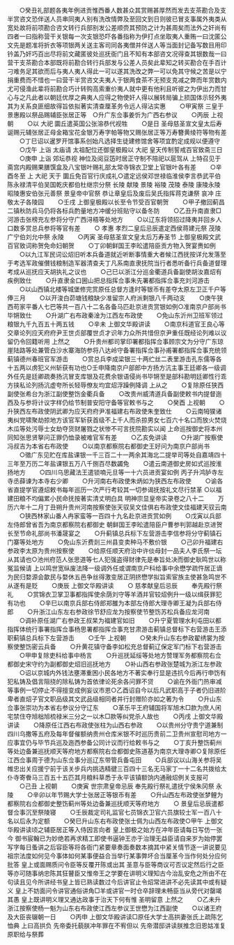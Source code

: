 <!-- { "loadSidebar": true } -->
　　○癸丑礼部题各夷年例进贡惟西番人数甚众其赏赐甚厚然而发去支茶勘合及支半赏咨文恐伴送人员串同夷人别有洗改情弊及至回文到日则彼已冒支事属外夷类从宽处故将前项勘合咨文转行兵部别发公差顺赍其预防之计为甚周矣而法外之奸尚有四者一曰指称营干关银每一次支银恐吓各番指称为伊打点坐取夷人重贿一曰沈匿公文先是题准将折衣等项银两关送主客司同各夷僧并伴送人等当面封记备写数目用印钤盖乃奸巧百出尽将前文藏匿彼处巡抚衙门且不知有本部咨文况得查其银数哉一曰营干支茶勘合本部既将前勘合转行兵部发与公差人员矣此辈知之转买勘合在手百计刁难务足其欲而后与夷人夷人得此一可以遂其洗改之弊一可以免其守候之苦是以宁捐重费而不惜也一曰营干半赏咨文夫夷人于银两食茶不无预支克减之弊而年赏数内尤可侵渔此辈将前勘合巧计转购高索重价夷人就中更有他利且听彼之为伊出力而甘心与之凡此者以朝廷优厚之典夷人应得之物使奸人得以展转局骗上损国体示轻外夷其为关系良匪细故得旨依拟著实清查厘革务令远人得沾实惠
　　○甲寅祭  三皇于  景惠殿以祭品赐辅臣张居正等　○升广东佥事姜忻为广西右参议
　　○丙辰  上视朝
　　○以  大祀  圜丘遣英国公张溶恭代视牲
　　○是日  圣母慈圣宣文皇太后寿诞赐元辅张居正母金箱宝花金银万寿字帕等物又赐张居正等万寿簪黄绫符等物有差
　　○丁巳诏以暹罗开馆事系创始凡选择生徒建修馆舍等项宜酌定成规以便遵守
　　○戊午  上诣  太庙请  太祖配位还御皇极殿以  大祀  皇天传制誓戒百官致斋三日
　　○庚申  上诣  郊坛恭视  神位及阅豆笾时居正守制不陪祀以扈驾从  上特召见于斋宫内殿赐果膳馔盒及八宝银叶赐礼部太常寺锦衣卫堂上官银叶各有差
　　○辛酉冬至  上  大祀  天于  圜丘免百官行庆成礼○遣定远侯邓世禄临淮侯李言恭武平伯陈永禄清平伯吴国乾庆都伯杜继宗分祭  长陵  献陵  景陵  裕陵  茂陵  泰陵  康陵永陵  昭陵惠安伯张元善祭  景皇帝中官祭  恭让章皇后及废后吴氏指挥蒋克谦祭  哀冲  庄敬太子各陵园
　　○壬戌  上御皇极殿以长至令节受百官朝贺
　　○甲子撤回蓟昌二镇秋防兵马仍将各标兵酌量地方冲缓分班贴守以备冬防
　　○乙丑升南直隶□河游击张榜充左参将分守广西浔梧等处地方
　　○以辽东将领招过降夷并回乡人口数多赏总兵参将等官有差
　　○  孝惠  孝烈二皇后忌辰遣定西侯蒋建元祭  茂陵广宁伯刘允中祭  永陵
　　○丙寅  圣母慈圣宣文皇太后万寿圣节  上御皇极殿文武百官致词称贺免命妇朝贺
　　○丁卯朝鲜国王李昖遣陪臣贡方物入贺宴赉如例
　　○以九江军民词讼炤旧听本兵备道就近听断事情重大者候江西抚按详允发落至于考选军政催儧钱粮制造军器清查夫丁凡系南直隶抚院当行者悉听备行兵备道督理考成从巡抚应天胡执礼之议也
　　○己巳以浙江分巡金衢道兵备副使胡汝嘉炤有疾例致仕
　　○升直隶金口圌山把总指挥佥事朱先署都指挥佥事充刘河游击
　　○以山西镇北楼等城堡修完赏原任总督方逢时等银币有差夺太原左卫正千户等俸三月
　　○以开浚白茆塘钱粮缺少准留宗人府派剩银八千两动支
　　○庚午狭西苟家平番人七巴等共一百八十二名各备马匹赴京进贡赏银如例○准南京户部尚书毕锵致仕
　　○升湖广右布政秦淦为江西左布政使
　　○免山东沂州卫班军领过粮银九千九百五十两五钱
　　○辛未  上御文华殿讲读
　　○南京科道官王良心等交章论列应天府府尹王世贞部覆世贞才识年力众所共惜但京尹重任既经论列难以议留仍令回籍听用  上然之
　　○升贵州都司掌印署都指挥佥事顾宗文为分守广东琼崖陆路等处兼管白沙水寨海防参将八达岭守备署指挥佥事孙甫署都指挥佥事充统领蓟镇德州春班官军游击
　　○赏总兵李成梁银三十两纻丝二表里游击孔东儒等各十五两以虏犯义州斩获有功也○壬申降南京户部郎中方扬方沆主事王廷卿各一级调外任先是廷卿疏奏扬沆冒支库银及花费余银语侵尚书毕锵至是部科勘明廷卿性行乖方挟私论列扬沆虚夸所长轻辱僚友均宜炤浮躁例降调  上从之
　　○复除原任狭西副使张希台为浙江副使整饬金衢兵备
　　○改贵州威清道兵备副使敕书内提督迤西及与参将计议字样仍给节制普安阳守备等官敕书与之
　　○癸酉  上视朝
　　○升狭西左布政使阴武卿为应天府府尹准福建右布政使朱奎致仕
　　○云南牳獛诸夷纠党啸聚劫掠地方该官军斩获首级不上千人而杀掠男女七百六十名口而放火焚烧木瓜等处污辱士女劫夺货财屠戮之状惨不可言抚院勘实以闻  上命巡按御史将本州同知张思贤拏问正罪仍恤录被难官军有差
　　○乙亥免讲读
　　○升湖广按察使冯叔吉为本省右布政使
　　○以南京都察院右都御史王好问为南京户部尚书
　　○徵广东见贮在库盐课银一千三百二十一两余其海北二提举司等处自嘉靖四十三年至万历二年盐课银五万八千捌百尽数蠲免
　　○遣云南道御史房如式巡按淮扬地方
　　○四川乌思藏法王遣锁喃元旦等一十六员进贡宴如例  丙子升鸿胪寺左寺丞薛谏为本寺右少卿
　　○升河南右布政使朱炳如为狭西左布政使
　　○谕各省直提学官遵炤敕书每年巡历一次严行考较其一切参谒抚按礼文尽行禁革
○以福建田粮不均偏累小民命抚按著实清丈明白具
明神宗显皇帝实录卷之八十二
　　万历六年十二月丁丑朔升贵州河南按察使张天驭吴文佳俱右布政使文佳福建天驭云南
　　○狭西林家山番人冉家蛮等一百四十九名赴京进贡赏如例
　　○戊寅以兵部左侍郎曾省吾为南京都察院右都御史  朝鲜国王李昖遣陪臣户曹参判郭越赴京进贺长至节命礼部尚书潘晟宴之
　　○升蓟镇总兵标下左营游击李信参将分守蓟镇石门寨等处地方
　　○免山东沂费剡三州县变卖种马不敷价银
　　○己卯升福建右参政李太原为贵州按察使
　　○给原任顺天府治中许倓母封一品夫人李氏祭一坛从其请也○池州府范人张思道等七人犯强盗得财律先是奉旨处决而御史耿鸣世以称冤监候请  上以鸣世宽纵废法降一级调外任或谓南京户科给事中余懋学疏忤居正谪为民归婺源会歙民与婺休五邑争丝得激变居正阴挤懋学拟旨索宦族主使甚急鸣世不从遂有是贬
　　○庚辰  上御文华殿讲读
　　○  慈孝献皇后忌辰
　　奉先殿行祭礼
　　○赏锦衣卫掌卫事都指挥使余荫刘守等羊酒并官较炤例升一级以缉获罪犯有功也
　　○辛巳以南京兵部右侍郎郑雒为本部左侍郎大理寺卿王凝为兵部右侍郎
　　○升浙江山东左右参政徐节舒应龙为按察使节整饬苏松兵备应龙河南
　　○调补原任湖广右参政王叔杲为福建官如旧
　　○升宁夏管理水利屯田以都指挥体统行事署指挥佥事杨思署都指挥佥事充甘肃游击蓟镇总督标下右营游击王添职蓟镇总兵标下左营游击
　　○壬午  上视朝
　　○癸未升山东右参政翟绣裳为按察使整饬密云兵备
　　○升黄花镇守备李如松充总督蓟辽保定军门标下右营游击
　　○甲申复除吏科给事中杨言
　　○升巡抚延绥等处地方赞理军务都察院右佥都御史宋守约为副都御史炤旧巡抚地方
　　○补山西右参政张楚城为浙江左参政
　　○诏以京城内外钱法壅滞重困小民各地方不著实奉行显是违抗今后再行申饬有犯私铸及倡言阻挠的除私铸为首依律论死余各问罪不贷
　　○谕在外衙门热审减等事例一切停止不得擅变成例妄议市恩○乙酉诏自今以后凡武职高于子者仍旧进阶卑者直炤子官文职品级其文武品级相同者并行封赠阶亦如之著为令
　　○升山东佥事张崇功为本省右参议分守辽东
　　○革乐平王府辅国将军旭木□款为庶人闲宅禁住夺旭柮旭梳禄米三分之一以木□款等纠党杀人故也
　　○丙戌  上御文华殿讲读
　　○降原任江西右布政使张柱为山西右参政
　　○以贵州分守贵宁道兼制四川乌撒等五府及每年督催额纳贵州仓库米银不时巡历贵前二卫贵州宣慰司地方一应事宜仍与毕节兵巡及迤西参备公同计议而行给敕书与之
　　○丁亥升整饬蓟州等处边备兼巡抚顺天等府地方都察院右佥都御史陈道基为南京大理寺卿○复除原任江西佥事周于德为山东佥事分巡辽东带管兵备屯田
　　○兵部议以山海关参将吴帷忠出关应援宁前于该关步兵内挑选精徤三百四十三名无马家丁一十二名共拨给太仆寺寄餋马三百五十五匹其月粮料草悉于永平该镇额饷内通融炤例关支报可
　　○己丑  上视朝
　　○庚寅  世宗肃皇帝忌辰  奉先殿行祭礼遣抚宁侯朱冈祭  永陵
　　○辛卯以年节赐大学士张居正等银币有差
　　○升山西左布政使张梦鲤为都察院右佥都御史整饬蓟州等处边备兼巡抚顺天等府地方
　　○  景皇后忌辰遣都督佥事沉至祭陵寝
　　○壬辰裁定司礼监官七员锦衣卫官六员旗较士军一百八十名以后永为定额
　　○癸巳升山东右布政使张士佩为山西左布政使○甲午  上御文华殿讲读顷之辅臣居正等入侍因言向者  皇上御极之始方在冲年臣请每日写仿一张今  御书宸翰已为妙绝若再求精工即使书逼钟王亦于治理无益臣请自来岁为始停罢写字每日蚤讲之后容臣等将各衙门紧要章奏面奏数本摘其中紧关情节逐一讲说要见  祖宗法度如何见今事体如何某事便益合当举行某事弊坏合当厘革今当作何处分应何批答  皇上或面赐质问令臣等反覆开陈或出其  圣意与臣等商议可否议定然后行之臣等亦可随事纳忠陈其狂瞽臣又惟帝王之学要在讲明义理知古今治乱安危之所由不在句读且见今所讲经书皇上皆已熟读数过今后讲官止令炤常进讲不必先读其中或有疑义  皇上不妨面问令讲官通俗讲角□羊或讲官一时仓卒辞理未畅臣当从旁代对罄竭其愚  皇上既讲明义理又通达政事于治天下何有惟  圣明留意  上然之
　　○乙未升浙江按察使杨一魁为山东右布政使江西左参议王世懋为江西副使
　　○以诸王府及大臣丧辍朝一日
　　○丙申  上御文华殿讲读□原任大学士高拱妻张氏上疏陈乞恤典  上曰高拱负  先帝委托藐朕冲年罪在不宥但以  先帝潜邸讲读朕推念旧恩姑准复原职给与祭葬
